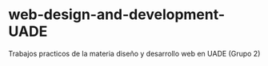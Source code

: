 # web-design-and-development-UADE
Trabajos practicos de la materia diseño y desarrollo web en UADE (Grupo 2)
